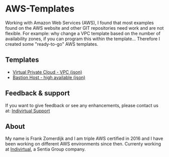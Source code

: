 # AWS-Templates
Working with Amazon Web Services (AWS), I found that most examples found on the AWS website and other GIT repositories need work and are not flexible. For example: why change a VPC template based on the number of availability zones, if you can program this within the template...
Therefore I created some "ready-to-go" AWS templates.

## Templates
* [Virtual Private Cloud - VPC (json)](./vpc/)
* [Bastion Host - high available (json)](./bastion/)

## Feedback & support
If you want to give feedback or see any enhancements, please contact us at: [Indivirtual Support](mailto:support@indivirtual.com)

## About
My name is Frank Zomerdijk and I am triple AWS certified in 2016 and I have been working on different AWS environments since then. Currenty working at <a href="https://www.indivirtual.nl/" target="_blank">Indivirtual</a>, a Sentia Group company.  
